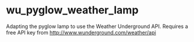 # wu_pyglow_weather_lamp
Adapting the pyglow lamp to use the Weather Underground API.
Requires a free API key from http://www.wunderground.com/weather/api


